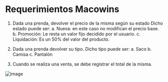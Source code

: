 # Requerimientos Macowins

1.	Dada una prenda, devolver el precio de la misma según su estado Dicho estado puede ser:
   a.	Nueva: en este caso no modifican el precio base.
   b.	Promoción: Le resta un valor fijo decidido por el usuario.
   c.	Liquidación: Es un 50% del valor del producto.

2.	Dada una prenda devolver su tipo. Dicho tipo puede ser: 
   a.	Saco
   b.	Camisa
   c.	Pantalón

3.	Cuando se realiza una venta, se debe registrar el total de la misma.

![image](https://user-images.githubusercontent.com/31999516/114964153-89b16080-9e44-11eb-9d69-8f837e0a46cd.png)

